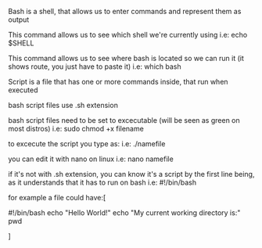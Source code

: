 Bash is a shell, that allows us to enter commands and represent them as output

This command allows us to see  which shell we're currently using
 i.e: echo $SHELL 

This command allows us to see where bash is located so we can run it (it shows route, you just have to paste it)
i.e: which bash

Script is a file that has one or more commands inside, that run when executed

bash script files use .sh extension

bash script files need to be set to excecutable (will be seen as green on most distros)
i.e:  sudo chmod +x filename

to excecute the script you type as:
i.e:  ./namefile

you can edit it with nano on linux
i.e:  nano namefile

if it's not with .sh extension, you can know it's a script by the first line being, as it 
understands that it has to run on bash
i.e:  #!/bin/bash

for example a file could have:[

#!/bin/bash
echo "Hello World!"
echo "My current working directory is:"
pwd


]
